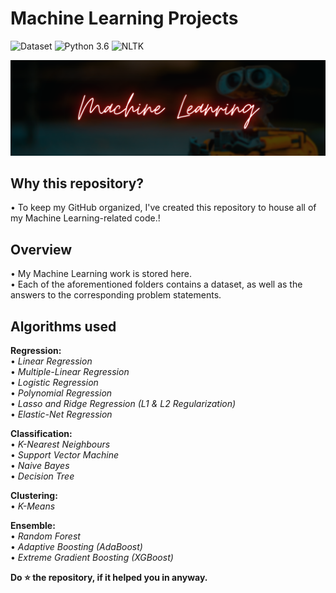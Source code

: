 # Machine Learning Projects
![Dataset](https://img.shields.io/badge/Dataset-Kaggle-blue.svg) ![Python 3.6](https://img.shields.io/badge/Python-3.10-brightgreen.svg) ![NLTK](https://img.shields.io/badge/Library-sklearn-orange.svg)

![ML](readme-resources/machine-learning.png)

## Why this repository?
• To keep my GitHub organized, I've created this repository to house all of my Machine Learning-related code.!<br/>


## Overview
• My Machine Learning work is stored here.<br/>
• Each of the aforementioned folders contains a dataset, as well as the answers to the corresponding problem statements.

## Algorithms used
**Regression:**<br/>
• _Linear Regression_<br/>
• _Multiple-Linear Regression_<br/>
• _Logistic Regression_<br/>
• _Polynomial Regression_<br/>
• _Lasso and Ridge Regression (L1 & L2 Regularization)_<br/>
• _Elastic-Net Regression_

**Classification:**<br/>
• _K-Nearest Neighbours_<br/>
• _Support Vector Machine_<br/>
• _Naive Bayes_<br/>
• _Decision Tree_<br/>
 
**Clustering:**<br/>
• _K-Means_<br/>
  
**Ensemble:**<br/>
• _Random Forest_<br/>
• _Adaptive Boosting (AdaBoost)_<br/>
• _Extreme Gradient Boosting (XGBoost)_<br/>


**Do ⭐ the repository, if it helped you in anyway.**
